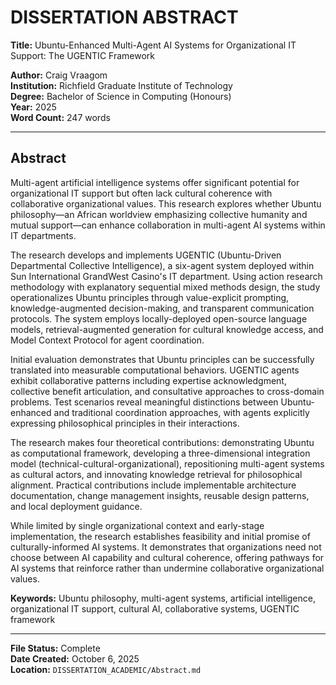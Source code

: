 # DISSERTATION ABSTRACT

**Title:** Ubuntu-Enhanced Multi-Agent AI Systems for Organizational IT Support: The UGENTIC Framework

**Author:** Craig Vraagom  
**Institution:** Richfield Graduate Institute of Technology  
**Degree:** Bachelor of Science in Computing (Honours)  
**Year:** 2025  
**Word Count:** 247 words

---

## Abstract

Multi-agent artificial intelligence systems offer significant potential for organizational IT support but often lack cultural coherence with collaborative organizational values. This research explores whether Ubuntu philosophy—an African worldview emphasizing collective humanity and mutual support—can enhance collaboration in multi-agent AI systems within IT departments.

The research develops and implements UGENTIC (Ubuntu-Driven Departmental Collective Intelligence), a six-agent system deployed within Sun International GrandWest Casino's IT department. Using action research methodology with explanatory sequential mixed methods design, the study operationalizes Ubuntu principles through value-explicit prompting, knowledge-augmented decision-making, and transparent communication protocols. The system employs locally-deployed open-source language models, retrieval-augmented generation for cultural knowledge access, and Model Context Protocol for agent coordination.

Initial evaluation demonstrates that Ubuntu principles can be successfully translated into measurable computational behaviors. UGENTIC agents exhibit collaborative patterns including expertise acknowledgment, collective benefit articulation, and consultative approaches to cross-domain problems. Test scenarios reveal meaningful distinctions between Ubuntu-enhanced and traditional coordination approaches, with agents explicitly expressing philosophical principles in their interactions.

The research makes four theoretical contributions: demonstrating Ubuntu as computational framework, developing a three-dimensional integration model (technical-cultural-organizational), repositioning multi-agent systems as cultural actors, and innovating knowledge retrieval for philosophical alignment. Practical contributions include implementable architecture documentation, change management insights, reusable design patterns, and local deployment guidance.

While limited by single organizational context and early-stage implementation, the research establishes feasibility and initial promise of culturally-informed AI systems. It demonstrates that organizations need not choose between AI capability and cultural coherence, offering pathways for AI systems that reinforce rather than undermine collaborative organizational values.

**Keywords:** Ubuntu philosophy, multi-agent systems, artificial intelligence, organizational IT support, cultural AI, collaborative systems, UGENTIC framework

---

**File Status:** Complete  
**Date Created:** October 6, 2025  
**Location:** `DISSERTATION_ACADEMIC/Abstract.md`
